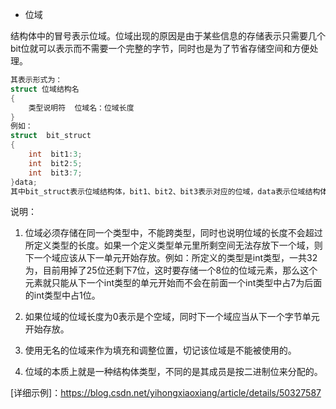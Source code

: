 * 位域

结构体中的冒号表示位域。位域出现的原因是由于某些信息的存储表示只需要几个bit位就可以表示而不需要一个完整的字节，同时也是为了节省存储空间和方便处理。

```c
其表示形式为：
struct 位域结构名
{
    类型说明符  位域名：位域长度
}
例如：
struct  bit_struct
{
	int  bit1:3;
    int  bit2:5;
    int  bit3:7;
}data;
其中bit_struct表示位域结构体，bit1、bit2、bit3表示对应的位域，data表示位域结构体定义的变量。整个位域结构体占用2个字节，bit1占3位，bit2占5位，bit1和bit2共用一个字节，bit3占7位，独占一个字节。
```

说明：

1. 位域必须存储在同一个类型中，不能跨类型，同时也说明位域的长度不会超过所定义类型的长度。如果一个定义类型单元里所剩空间无法存放下一个域，则下一个域应该从下一单元开始存放。例如：所定义的类型是int类型，一共32为，目前用掉了25位还剩下7位，这时要存储一个8位的位域元素，那么这个元素就只能从下一个int类型的单元开始而不会在前面一个int类型中占7为后面的int类型中占1位。

2. 如果位域的位域长度为0表示是个空域，同时下一个域应当从下一个字节单元开始存放。

3. 使用无名的位域来作为填充和调整位置，切记该位域是不能被使用的。

4. 位域的本质上就是一种结构体类型，不同的是其成员是按二进制位来分配的。

[详细示例]：<https://blog.csdn.net/yihongxiaoxiang/article/details/50327587>

